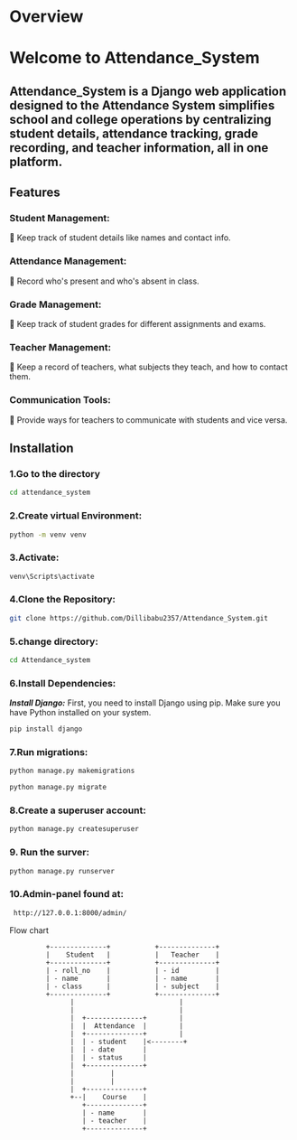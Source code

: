 # Overview

#  Welcome to Attendance_System

## Attendance_System is a Django web application designed to the Attendance System simplifies school and college operations by centralizing student details, attendance tracking, grade recording, and teacher information, all in one platform.

## Features
### Student Management:
 Keep track of student details like names and contact info.
### Attendance Management:
 Record who's present and who's absent in class.
### Grade Management:
 Keep track of student grades for different assignments and
exams.
### Teacher Management:
 Keep a record of teachers, what subjects they teach, and how to
contact them.
### Communication Tools:

 Provide ways for teachers to communicate with students and vice
versa.

## Installation
### 1.Go to the directory
```bash
cd attendance_system
```

### 2.Create virtual Environment:
```bash
python -m venv venv
```

 ### 3.Activate:
 ```bash
venv\Scripts\activate
```
### 4.Clone the Repository:
   ```bash
   git clone https://github.com/Dillibabu2357/Attendance_System.git
   ```
### 5.change directory:
```bash
cd Attendance_system
```

### 6.Install Dependencies:
***Install Django:*** First, you need to install Django using pip. Make sure you have Python installed on your system.

```bash
pip install django
```

### 7.Run migrations:
```bash
python manage.py makemigrations
```

```bash
python manage.py migrate
```

### 8.Create a superuser account:

```bash
python manage.py createsuperuser
```

### 9. Run the surver:
```bash
python manage.py runserver
```

### 10.Admin-panel found at:
```bash
 http://127.0.0.1:8000/admin/
```

Flow chart

             +--------------+           +--------------+
             |    Student   |           |   Teacher    |
             +--------------+           +--------------+
             | - roll_no    |           | - id         |
             | - name       |           | - name       |
             | - class      |           | - subject    |
             +--------------+           +--------------+
                   |                          |
                   |                          |
                   |  +--------------+        |
                   |  |  Attendance  |        |
                   |  +--------------+        |
                   |  | - student    |<--------+
                   |  | - date       |
                   |  | - status     |
                   |  +--------------+
                   |         |
                   |         |
                   |  +--------------+
                   +--|    Course    |
                      +--------------+
                      | - name       |
                      | - teacher    |
                      +--------------+

    
     


